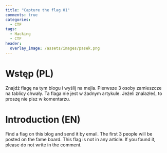 ```yaml
---
title: "Capture the flag 01"
comments: true
categories:
  - CTF
tags:
  - Hacking
  - CTF
header:
  overlay_image: /assets/images/pasek.png
---
```

# Wstęp (PL)
Znajdź flagę na tym blogu i wyślij na mejla. Pierwsze 3 osoby zamieszcze na tablicy chwały. Ta flaga nie jest w żadnym artykule. Jeżeli znalazłeś, to proszę nie pisz w komentarzu.

# Introduction (EN)
Find a flag on this blog and send it by email. The first 3 people will be posted on the fame board. This flag is not in any article. If you found it, please do not write in the comment.
